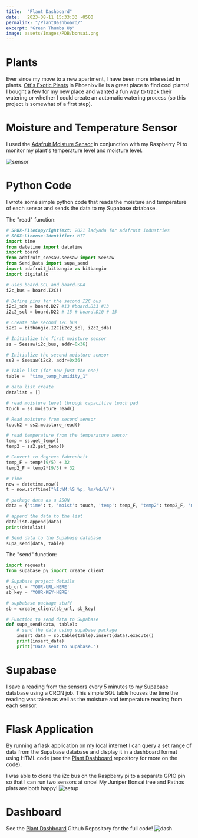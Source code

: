 ```yaml
---
title:  "Plant Dashboard"
date:   2023-08-11 15:33:33 -0500
permalink: "/PlantDashboard/"
excerpt: "Green Thumbs Up"
image: assets/Images/PDB/bonsai.png
---
```


# Plants
Ever since my move to a new apartment, I have been more interested in plants. [Ott's Exotic Plants](https://www.facebook.com/profile.php?id=100064008703277) in Phoenixville is a great place to find cool plants! I bought a few for my new place and wanted a fun way to track their watering or whether I could create an automatic watering process (so this project is somewhat of a first step). 

# Moisture and Temperature Sensor
I used the [Adafruit Moisture Sensor](https://www.adafruit.com/product/4026?gad_source=1&gclid=Cj0KCQiAmNeqBhD4ARIsADsYfTdZhK3RA6qm0lkXq8VbazNq9MfwznrWmgwvLLp2y8q5B3fl0uMYlLEaAiF_EALw_wcB) in conjunction with my Raspberry Pi to monitor my plant's temperature level and moisture level.

![sensor](/assets/Images/PDB/sensor.png)

# Python Code
I wrote some simple python code that reads the moisture and temperature of each sensor and sends the data to my Supabase database.

The "read" function:
```python
# SPDX-FileCopyrightText: 2021 ladyada for Adafruit Industries
# SPDX-License-Identifier: MIT
import time
from datetime import datetime
import board
from adafruit_seesaw.seesaw import Seesaw
from Send_Data import supa_send
import adafruit_bitbangio as bitbangio
import digitalio

# uses board.SCL and board.SDA
i2c_bus = board.I2C()

# Define pins for the second I2C bus
i2c2_sda = board.D27 #13 #board.D33 #13
i2c2_scl = board.D22 # 15 # board.D10 # 15

# Create the second I2C bus
i2c2 = bitbangio.I2C(i2c2_scl, i2c2_sda)

# Initialize the first moisture sensor
ss = Seesaw(i2c_bus, addr=0x36)

# Initialize the second moisture sensor
ss2 = Seesaw(i2c2, addr=0x36)

# Table list (for now just the one)
table =  "time_temp_humidity_1"

# data list create
datalist = []

# read moisture level through capacitive touch pad
touch = ss.moisture_read()

# Read moisture from second sensor
touch2 = ss2.moisture_read()

# read temperature from the temperature sensor
temp = ss.get_temp()
temp2 = ss2.get_temp()

# Convert to degrees fahrenheit
temp_F = temp*(9/5) + 32
temp2_F = temp2*(9/5) + 32

# Time
now = datetime.now()
t = now.strftime("%I:%M:%S %p, %m/%d/%Y")

# package data as a JSON
data = {'time': t, 'moist': touch, 'temp': temp_F, 'temp2': temp2_F, 'moist2': touch2}

# append the data to the list
datalist.append(data)
print(datalist)

# Send data to the Supabase database
supa_send(data, table)
```

The "send" function:
```python
import requests
from supabase_py import create_client

# Supabase project details
sb_url = 'YOUR-URL-HERE'
sb_key = 'YOUR-KEY-HERE'

# supbabase package stuff
sb = create_client(sb_url, sb_key)

# Function to send data to Supabase
def supa_send(data, table):
    # send the data using supabase package
    insert_data = sb.table(table).insert(data).execute()
    print(insert_data)
    print("Data sent to Supabase.")
```

# Supabase
I save a reading from the sensors every 5 minutes to my [Supabase](https://supabase.com/) database using a CRON job. This simple SQL table houses the time the reading was taken as well as the moisture and temperature reading from each sensor. 

# Flask Application
By running a flask application on my local internet I can query a set range of data from the Supabase database and display it in a dashboard format using HTML code (see the [Plant Dashboard](https://github.com/bji219/Plant-Dashboard/tree/main) repository for more on the code).

I was able to clone the i2c bus on the Raspberry pi to a separate GPIO pin so that I can run two sensors at once! My Juniper Bonsai tree and Pathos plats are both happy!
![setup](/assets/Images/PDB/setup.png)

# Dashboard
See the [Plant Dashboard](https://github.com/bji219/Plant-Dashboard/tree/main) Github Repository for the full code!
![dash](/assets/Images/PDB/dashboard.png)


